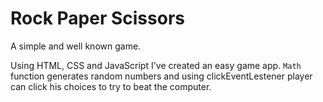 # Rock Paper Scissors
A simple and well known game.

Using HTML, CSS and JavaScript I've created an easy game app. 
`Math` function generates random numbers and using clickEventLestener player can click his choices to try to beat the computer.
